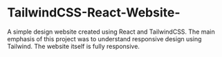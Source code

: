 # TailwindCSS-React-Website-
A simple design website created using React and TailwindCSS. The main emphasis of this project was to understand responsive design using Tailwind. The website itself is fully responsive.
